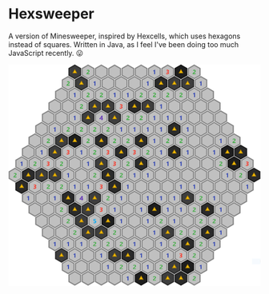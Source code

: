 # Hexsweeper

A version of Minesweeper, inspired by Hexcells, which uses hexagons instead of squares. Written in Java, as I feel I've been doing too much JavaScript recently. 😛

![Screenshot](screenshot.png)